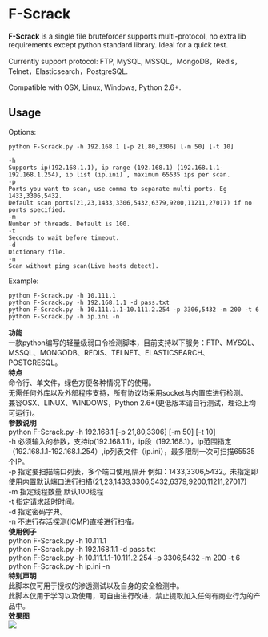 # F-Scrack

**F-Scrack** is a single file bruteforcer supports multi-protocol, no extra lib requirements except python standard library. Ideal for a quick test.

Currently support protocol:
FTP, MySQL, MSSQL，MongoDB，Redis，Telnet，Elasticsearch，PostgreSQL.

Compatible with OSX, Linux, Windows, Python 2.6+.

## Usage ##
Options:

	python F-Scrack.py -h 192.168.1 [-p 21,80,3306] [-m 50] [-t 10]

	-h
	Supports ip(192.168.1.1), ip range (192.168.1) (192.168.1.1-192.168.1.254), ip list (ip.ini) , maximum 65535 ips per scan.
	-p
	Ports you want to scan, use comma to separate multi ports. Eg 1433,3306,5432. 
	Default scan ports(21,23,1433,3306,5432,6379,9200,11211,27017) if no ports specified.
	-m
	Number of threads. Default is 100.
	-t
	Seconds to wait before timeout.
	-d
	Dictionary file.
	-n
	Scan without ping scan(Live hosts detect).
	
Example:

	python F-Scrack.py -h 10.111.1
	python F-Scrack.py -h 192.168.1.1 -d pass.txt
	python F-Scrack.py -h 10.111.1.1-10.111.2.254 -p 3306,5432 -m 200 -t 6
	python F-Scrack.py -h ip.ini -n

**功能**  
	一款python编写的轻量级弱口令检测脚本，目前支持以下服务：FTP、MYSQL、MSSQL、MONGODB、REDIS、TELNET、ELASTICSEARCH、POSTGRESQL。  
**特点**  
	命令行、单文件，绿色方便各种情况下的使用。  
	无需任何外库以及外部程序支持，所有协议均采用socket与内置库进行检测。  
	兼容OSX、LINUX、WINDOWS，Python 2.6+(更低版本请自行测试，理论上均可运行)。  
**参数说明**  
	python F-Scrack.py -h 192.168.1 [-p 21,80,3306] [-m 50] [-t 10]  
	-h 必须输入的参数，支持ip(192.168.1.1)，ip段（192.168.1），ip范围指定（192.168.1.1-192.168.1.254）,ip列表文件（ip.ini），最多限制一次可扫描65535个IP。  
	-p 指定要扫描端口列表，多个端口使用,隔开 例如：1433,3306,5432。未指定即使用内置默认端口进行扫描(21,23,1433,3306,5432,6379,9200,11211,27017)  
	-m 指定线程数量 默认100线程  
	-t 指定请求超时时间。  
	-d 指定密码字典。  
	-n 不进行存活探测(ICMP)直接进行扫描。  
**使用例子**  
	python F-Scrack.py -h 10.111.1  
	python F-Scrack.py -h 192.168.1.1 -d pass.txt  
	python F-Scrack.py -h 10.111.1.1-10.111.2.254 -p 3306,5432 -m 200 -t 6  
	python F-Scrack.py -h ip.ini -n  
**特别声明**  
	此脚本仅可用于授权的渗透测试以及自身的安全检测中。  
	此脚本仅用于学习以及使用，可自由进行改进，禁止提取加入任何有商业行为的产品中。  
**效果图**  
![](https://sec-pic-ly.b0.upaiyun.com/img/161110/E87D5D68EC0B7E2AE3B813B4AC78740F1D1F2B4B.png)
